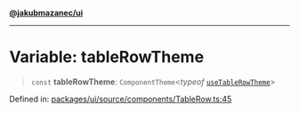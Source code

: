 [**@jakubmazanec/ui**](../README.md)

---

# Variable: tableRowTheme

> `const` **tableRowTheme**: `ComponentTheme`\<_typeof_ [`useTableRowTheme`](useTableRowTheme.md)\>

Defined in:
[packages/ui/source/components/TableRow.ts:45](https://github.com/jakubmazanec/tools/blob/dccfe8e5cee218e88ff4db59e4bf460975897c58/packages/ui/source/components/TableRow.ts#L45)
